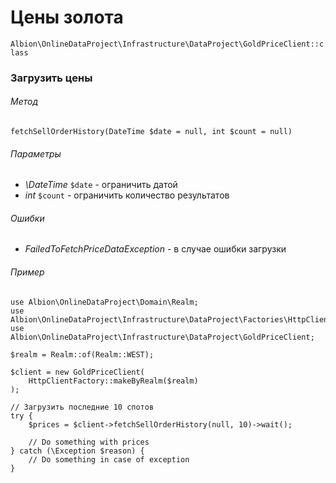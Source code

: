 # Цены золота

`Albion\OnlineDataProject\Infrastructure\DataProject\GoldPriceClient::class`  

### Загрузить цены

###### Метод
`fetchSellOrderHistory(DateTime $date = null, int $count = null)`

###### Параметры
* _\DateTime_ `$date` - ограничить датой
* _int_ `$count` - ограничить количество результатов

###### Ошибки
 * _FailedToFetchPriceDataException_ - в случае ошибки загрузки

###### Пример

```
use Albion\OnlineDataProject\Domain\Realm;
use Albion\OnlineDataProject\Infrastructure\DataProject\Factories\HttpClientFactory;
use Albion\OnlineDataProject\Infrastructure\DataProject\GoldPriceClient;
 
$realm = Realm::of(Realm::WEST);
 
$client = new GoldPriceClient(
    HttpClientFactory::makeByRealm($realm)
);

// Загрузить последние 10 спотов
try {
    $prices = $client->fetchSellOrderHistory(null, 10)->wait();

    // Do something with prices
} catch (\Exception $reason) {
    // Do something in case of exception
}
```